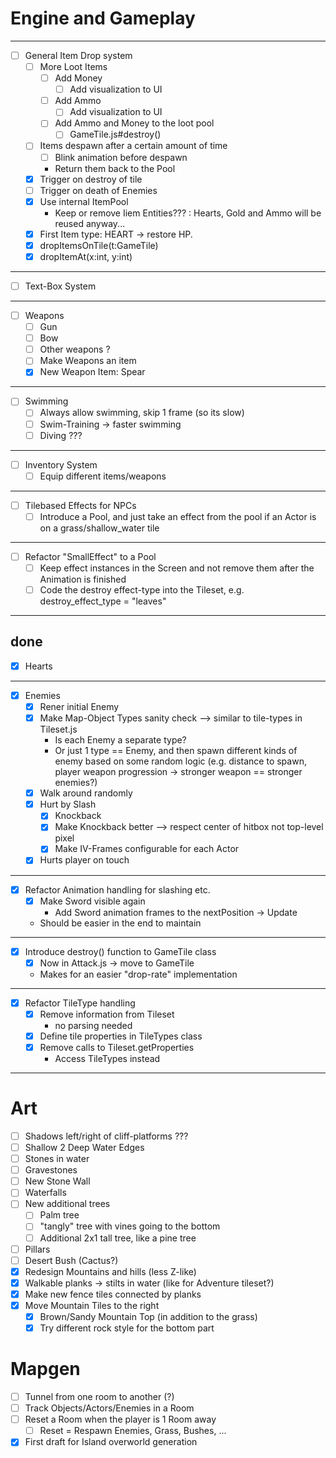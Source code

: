 # Engine and Gameplay

---
* [ ] General Item Drop system
  * [ ] More Loot Items
    * [ ] Add Money
      * [ ] Add visualization to UI
    * [ ] Add Ammo
      * [ ] Add visualization to UI
    * [ ] Add Ammo and Money to the loot pool
      * [ ] GameTile.js#destroy()
  * [ ] Items despawn after a certain amount of time
    * [ ] Blink animation before despawn
    * Return them back to the Pool
  * [x] Trigger on destroy of tile
  * [ ] Trigger on death of Enemies
  * [x] Use internal ItemPool
    * Keep or remove Iiem Entities??? : Hearts, Gold and Ammo will be reused anyway...
  * [x] First Item type: HEART -> restore HP.
  * [x] dropItemsOnTile(t:GameTile)
  * [x] dropItemAt(x:int, y:int)
---
* [ ] Text-Box System
---
* [ ] Weapons
  * [ ] Gun
  * [ ] Bow
  * [ ] Other weapons ?
  * [ ] Make Weapons an item
  * [x] New Weapon Item: Spear
---
* [ ] Swimming
  * [ ] Always allow swimming, skip 1 frame (so its slow)
  * [ ] Swim-Training -> faster swimming
  * [ ] Diving ???
---
* [ ] Inventory System
  * [ ] Equip different items/weapons
---
* [ ] Tilebased Effects for NPCs
  * [ ] Introduce a Pool, and just take an effect from the pool if an Actor is on a grass/shallow_water tile
---
* [ ] Refactor "SmallEffect" to a Pool
  * [ ] Keep effect instances in the Screen and not remove them after the Animation is finished
  * [ ] Code the destroy effect-type into the Tileset, e.g. destroy_effect_type = "leaves"
---
## done
* [x] Hearts
---
* [x] Enemies
  * [x] Rener initial Enemy
  * [x] Make Map-Object Types sanity check --> similar to tile-types in Tileset.js
    * Is each Enemy a separate type?
    * Or just 1 type == Enemy, and then spawn different kinds of enemy based on some random logic (e.g. distance to spawn, player weapon progression -> stronger weapon == stronger enemies?)
  * [x] Walk around randomly
  * [x] Hurt by Slash
    * [x] Knockback
    * [x] Make Knockback better --> respect center of hitbox not top-level pixel
    * [x] Make IV-Frames configurable for each Actor
  * [x] Hurts player on touch
---
* [x] Refactor Animation handling for slashing etc.
  * [x] Make Sword visible again
    * Add Sword animation frames to the nextPosition -> Update
  * Should be easier in the end to maintain
---
* [x] Introduce destroy() function to GameTile class
  * [x] Now in Attack.js -> move to GameTile
  * Makes for an easier "drop-rate" implementation
---
* [x] Refactor TileType handling
  * [x] Remove information from Tileset
    * no parsing needed
  * [x] Define tile properties in TileTypes class
  * [x] Remove calls to Tileset.getProperties
    * Access TileTypes instead
---

# Art

* [ ] Shadows left/right of cliff-platforms ???
* [ ] Shallow  2  Deep Water Edges
* [ ] Stones in water
* [ ] Gravestones
* [ ] New Stone Wall
* [ ] Waterfalls
* [ ] New additional trees
  * [ ] Palm tree
  * [ ] "tangly" tree with vines going to the bottom
  * [ ] Additional 2x1 tall tree, like a pine tree
* [ ] Pillars
* [ ] Desert Bush (Cactus?)
* [x] Redesign Mountains and hills (less Z-like)
* [x] Walkable planks -> stilts in water (like for Adventure tileset?)
* [x] Make new fence tiles connected by planks
* [x] Move Mountain Tiles to the right
  * [x] Brown/Sandy Mountain Top (in addition to the grass)
  * [x] Try different rock style for the bottom part

# Mapgen

* [ ] Tunnel from one room to another (?)
* [ ] Track Objects/Actors/Enemies in a Room
* [ ] Reset a Room when the player is 1 Room away
  * [ ] Reset = Respawn Enemies, Grass, Bushes, ...
* [x] First draft for Island overworld generation